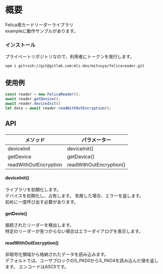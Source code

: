 # 概要
Felica用カードリーダーライブラリ  
exampleに動作サンプルがあります。

### インストール
プライベートリポジトリなので、利用者にトークンを発行します。

```bash
npm i git+ssh://git@gitlab.com:mli-dev/mitsuya/felicareader.git
```

## 使用例
```js
const reader = new FelicaReader();
await reader.getDevice();
await reader.deviceInit()
let data = await reader.readWithOutEncryption();
```

## API
### 

| メソッド | パラメーター
----|----
| deviceInit | deviceInit() |
| getDevice | getDevice() |
|readWithOutEncryption | readWithOutEncryption() |

#### deviceInit()
ライブラリを初期化します。  
デバイスを初期化し、占有します。  失敗した場合、エラーを返します。  
初めに一度呼び出す必要があります。

#### getDevie()
接続されたリーダーを検出します。  
特定のリーダーが見つからない場合はエラーダイアログを表示します。

#### readWithOutEncryption()

非暗号化領域から格納されたデータを読み込みます。  
デフォルトでは、ユーザブロックのS_PAD0からS_PAD4を読み込んだ値を返します。  エンコードはASCIIです。